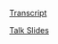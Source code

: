 [Transcript](https://writing.natwelch.com/post/673)

[Talk Slides](https://docs.google.com/presentation/d/e/2PACX-1vTuhnIrAC2NowzPKR4_JORhW4GkjJ9jqr7WBt8_j95kcqtkKuGydSwxr2INIu3_SMot7i8ywIYczfXW/pub?start=false&loop=false&delayms=60000)
